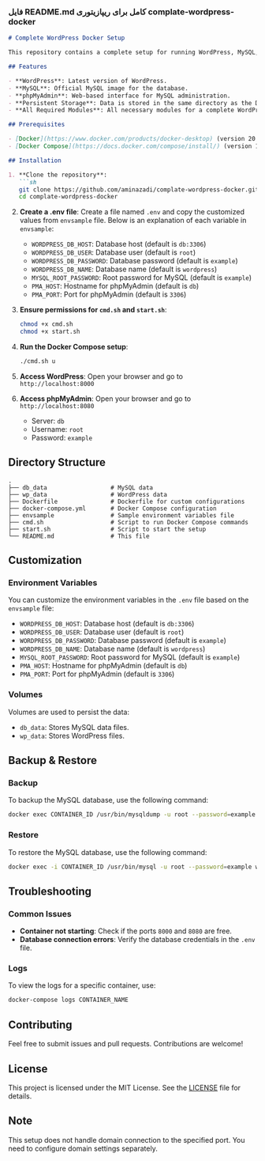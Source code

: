 ### فایل README.md کامل برای ریپازیتوری complate-wordpress-docker

```markdown
# Complete WordPress Docker Setup

This repository contains a complete setup for running WordPress, MySQL, and phpMyAdmin using Docker. The setup includes a Dockerfile and a `docker-compose.yml` file to simplify the deployment process.

## Features

- **WordPress**: Latest version of WordPress.
- **MySQL**: Official MySQL image for the database.
- **phpMyAdmin**: Web-based interface for MySQL administration.
- **Persistent Storage**: Data is stored in the same directory as the Dockerfile.
- **All Required Modules**: All necessary modules for a complete WordPress setup are installed by this package.

## Prerequisites

- [Docker](https://www.docker.com/products/docker-desktop) (version 20.10.7 or higher)
- [Docker Compose](https://docs.docker.com/compose/install/) (version 1.29.2 or higher)

## Installation

1. **Clone the repository**:
   ```sh
   git clone https://github.com/aminazadi/complate-wordpress-docker.git
   cd complate-wordpress-docker
   ```

2. **Create a .env file**:
   Create a file named `.env` and copy the customized values from `envsample` file. Below is an explanation of each variable in `envsample`:

   - `WORDPRESS_DB_HOST`: Database host (default is `db:3306`)
   - `WORDPRESS_DB_USER`: Database user (default is `root`)
   - `WORDPRESS_DB_PASSWORD`: Database password (default is `example`)
   - `WORDPRESS_DB_NAME`: Database name (default is `wordpress`)
   - `MYSQL_ROOT_PASSWORD`: Root password for MySQL (default is `example`)
   - `PMA_HOST`: Hostname for phpMyAdmin (default is `db`)
   - `PMA_PORT`: Port for phpMyAdmin (default is `3306`)

3. **Ensure permissions for `cmd.sh` and `start.sh`**:
   ```sh
   chmod +x cmd.sh
   chmod +x start.sh
   ```

4. **Run the Docker Compose setup**:
   ```sh
   ./cmd.sh u
   ```

5. **Access WordPress**:
   Open your browser and go to `http://localhost:8000`

6. **Access phpMyAdmin**:
   Open your browser and go to `http://localhost:8080`
   - Server: `db`
   - Username: `root`
   - Password: `example`

## Directory Structure

```plaintext
.
├── db_data                  # MySQL data
├── wp_data                  # WordPress data
├── Dockerfile               # Dockerfile for custom configurations
├── docker-compose.yml       # Docker Compose configuration
├── envsample                # Sample environment variables file
├── cmd.sh                   # Script to run Docker Compose commands
├── start.sh                 # Script to start the setup
└── README.md                # This file
```

## Customization

### Environment Variables

You can customize the environment variables in the `.env` file based on the `envsample` file:

- `WORDPRESS_DB_HOST`: Database host (default is `db:3306`)
- `WORDPRESS_DB_USER`: Database user (default is `root`)
- `WORDPRESS_DB_PASSWORD`: Database password (default is `example`)
- `WORDPRESS_DB_NAME`: Database name (default is `wordpress`)
- `MYSQL_ROOT_PASSWORD`: Root password for MySQL (default is `example`)
- `PMA_HOST`: Hostname for phpMyAdmin (default is `db`)
- `PMA_PORT`: Port for phpMyAdmin (default is `3306`)

### Volumes

Volumes are used to persist the data:

- `db_data`: Stores MySQL data files.
- `wp_data`: Stores WordPress files.

## Backup & Restore

### Backup

To backup the MySQL database, use the following command:

```sh
docker exec CONTAINER_ID /usr/bin/mysqldump -u root --password=example wordpress > backup.sql
```

### Restore

To restore the MySQL database, use the following command:

```sh
docker exec -i CONTAINER_ID /usr/bin/mysql -u root --password=example wordpress < backup.sql
```

## Troubleshooting

### Common Issues

- **Container not starting**: Check if the ports `8000` and `8080` are free.
- **Database connection errors**: Verify the database credentials in the `.env` file.

### Logs

To view the logs for a specific container, use:

```sh
docker-compose logs CONTAINER_NAME
```

## Contributing

Feel free to submit issues and pull requests. Contributions are welcome!

## License

This project is licensed under the MIT License. See the [LICENSE](LICENSE) file for details.

## Note

This setup does not handle domain connection to the specified port. You need to configure domain settings separately.
```
